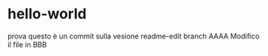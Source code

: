 # hello-world
prova
questo è un commit sulla vesione readme-edit branch AAAA
Modifico il file in BBB

